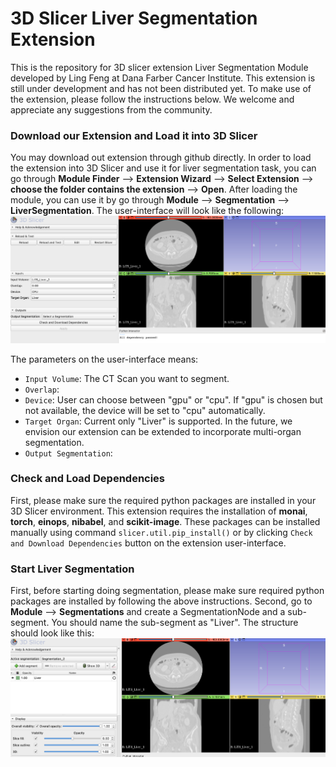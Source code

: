 # 3D Slicer Liver Segmentation Extension
This is the repository for 3D slicer extension Liver Segmentation Module developed by Ling Feng at Dana Farber Cancer Institute. This extension is still under development and has not been distributed yet. To make use of the extension, please follow the instructions below. We welcome and appreciate any suggestions from the community.

### Download our Extension and Load it into 3D Slicer
You may download out extension through github directly. In order to load the extension into 3D Slicer and use it for liver segmentation task, you can go through **Module Finder** --> **Extension Wizard** --> **Select Extension** --> **choose the folder contains the extension** --> **Open**. After loading the module, you can use it by go through **Module** --> **Segmentation** --> **LiverSegmentation**. The user-interface will look like the following: ![alt text](https://github.com/fengling0410/LiverSegmentation/blob/main/Images/user_interface.png)

The parameters on the user-interface means:
- `Input Volume`: The CT Scan you want to segment.
- `Overlap`:
- `Device`: User can choose between "gpu" or "cpu". If "gpu" is chosen but not available, the device will be set to "cpu" automatically.
- `Target Organ`: Current only "Liver" is supported. In the future, we envision our extension can be extended to incorporate multi-organ segmentation.
- `Output Segmentation`: 

### Check and Load Dependencies
First, please make sure the required python packages are installed in your 3D Slicer environment. This extension requires the installation of **monai**, **torch**, **einops**, **nibabel**, and **scikit-image**. These packages can be installed manually using command `slicer.util.pip_install()` or by clicking `Check and Download Dependencies` button on the extension user-interface.

### Start Liver Segmentation
First, before starting doing segmentation, please make sure required python packages are installed by following the above instructions. Second, go to **Module** --> **Segmentations** and create a SegmentationNode and a sub-segment. You should name the sub-segment as "Liver". The structure should look like this: ![alt text](https://github.com/fengling0410/LiverSegmentation/blob/main/Images/segmentations.png)


